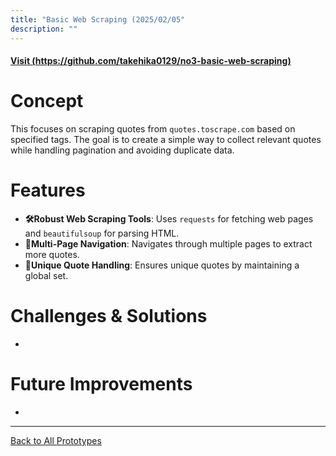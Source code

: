 ```yaml
---
title: "Basic Web Scraping (2025/02/05"
description: ""
---
```


#### [Visit (https://github.com/takehika0129/no3-basic-web-scraping)](https://github.com/takehika0129/no3-basic-web-scraping)

# **Concept**
This focuses on scraping quotes from `quotes.toscrape.com` based on specified tags. The goal is to create a simple way to collect relevant quotes while handling pagination and avoiding duplicate data.

# **Features**
- **🛠️Robust Web Scraping Tools**: Uses `requests` for fetching web pages and `beautifulsoup` for parsing HTML.
- **📑Multi-Page Navigation**: Navigates through multiple pages to extract more quotes.
- **🔄Unique Quote Handling**: Ensures unique quotes by maintaining a global set.

# **Challenges & Solutions**  
- 

# **Future Improvements**
- 

---
[Back to All Prototypes](../index.md)
